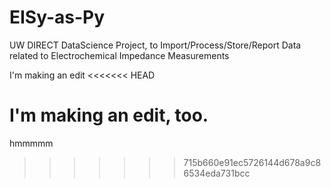 # EISy-as-Py
UW DIRECT DataScience Project, to Import/Process/Store/Report Data related to Electrochemical Impedance Measurements

I'm making an edit
<<<<<<< HEAD

I'm making an edit, too.
=======
hmmmmm
>>>>>>> 715b660e91ec5726144d678a9c86534eda731bcc
